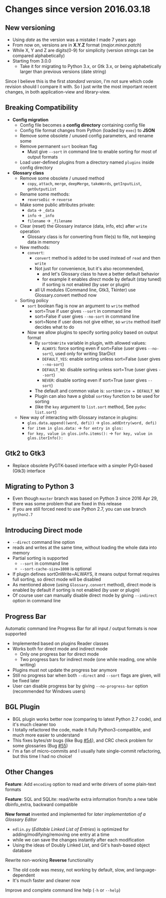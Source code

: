 # Changes since version 2016.03.18

## New versioning

- Using *date* as the version was a mistake I made 7 years ago
- From now on, versions are in **X.Y.Z** format (*major.minor.patch*)
- While X, Y and Z are digits(0-9) for simplicity (version strings can be compared alphabetically)
- Starting from 3.0.0
  - Take it for migrating to Python 3.x, or Gtk 3.x, or being alphabetically larger than previous versions (date string)

Since I believe this is the first *standard version*, I'm not sure which code revision should I compare it with. So I just write the most important recent changes, in both application-view and library-view.

## Breaking Compatibility

- **Config migration**
  - Config file becomes a **config directory** containing config file
  - Config file format changes from Python (loaded by `exec`) to **JSON**
  - Remove some obsolete / unused config parameters, and rename some
  - Remove permanent `sort` boolean flag
    - Must give `--sort` in command line to enable sorting for most of output formats
  - Load user-defined plugins from a directory named `plugins` inside config directory
- **Glossary class**
  - Remove some obsolete / unused method
    - `copy`, `attach`, `merge`, `deepMerge`, `takeWords`, `getInputList`, `getOutputList`
  - Rename some methods:
    - `reverseDic` -> `reverse`
  - Make some public attributes private:
    - `data` -> `_data`
    - `info` -> `_info`
    - `filename` -> `_filename`
  - Clear (reset) the Glossary instance (data, info, etc) after `write` operation
    - Glossary class is for converting from file(s) to file, not keeping data in memory
  - New methods:
    - `convert`:
      - `convert` method is added to be used instead of `read` and then `write`
      - Not just for convenience, but it's also recommended,
        - and let's Glossary class to have a better default behavior
        - for example it enables *direct* mode by default (stay tuned) if sorting is not enabled (by user or plugin)
      - all UI modules (Command line, Gtk3, Tkinter) use Glossary.convert method now
  - Sorting policy
    - `sort` boolean flag is now an argument to `write` method
      - sort=True if user gives `--sort` in command line
      - sort=False if user gives `--no-sort` in command line
      - sort=None if user does not give either, so `write` method itself decides what to do
    - Now we allow plugins to specify sorting policy based on output format
      - By `sortOnWrite` variable in plugin, with allowed values:
        - `ALWAYS`: force sorting even if sort=False (user gives `--no-sort`), used only for writing StarDict
        - `DEFAULT_YES`: enable sorting unless sort=False (user gives `--no-sort`)
        - `DEFAULT_NO`: disable sorting unless sort=True (user gives `--sort`)
        - `NEVER`: disable sorting even if sort=True (user gives `--sort`)
      - The default and common value is: `sortOnWrite = DEFAULT_NO`
      - Plugin can also have a global `sortKey` function to be used for sorting
      - (like the `key` argument to `list.sort` method, See `pydoc list.sort`)
  - New way of interacting with Glossary instance in plugins:
    - `glos.data.append((word, defi))` -> `glos.addEntry(word, defi)`
    - `for item in glos.data:` -> `for entry in glos:`
    - `for key, value in glos.info.items():` -> `for key, value in glos.iterInfo():`

## Gtk2 to Gtk3

- Replace obsolete PyGTK-based interface with a simpler PyGI-based (Gtk3) interface

## Migrating to Python 3

- Even though `master` branch was based on Python 3 since 2016 Apr 29, there was some problem that are fixed in this release
- If you are still forced need to use Python 2.7, you can use branch `python2.7`

## Introducing Direct mode

- `--direct` command line option
- reads and writes at the same time, without loading the whole data into memory
- Partial sorting is supported
  - `--sort` in command line
  - `--sort-cache-size=1000` is optional
- If plugin defines sortOnWrite=ALWAYS, it means output format requires full sorting, so direct mode will be disabled
- As mentioned above (using `Glossary.convert` method), direct mode is enabled by default if sorting is not enabled (by user or plugin)
- Of course user can manually disable direct mode by giving `--indirect` option in command line

## Progress Bar

Automatic command line Progress Bar for all input / output formats is now supported

- Implemented based on plugins Reader classes
- Works both for direct mode and indirect mode
  - Only one progress bar for direct mode
  - Two progress bars for indirect mode (one while reading, one while writing)
- Plugins must not update the progress bar anymore
- Still no progress bar when both `--direct` and `--sort` flags are given, will be fixed later
- User can disable progress bar by giving `--no-progress-bar` option (recommended for Windows users)

## BGL Plugin

- BGL plugin works better now (comparing to latest Python 2.7 code), and it's much cleaner too
- I totally refactored the code, made it fully Python3-compatible, and much more easier to understand
- This fixes bytes/str bugs (like Bug [#54](https://github.com/ilius/pyglossary/issues/54)), and CRC check problem for some glossaries (Bug [#55](https://github.com/ilius/pyglossary/issues/55))
- I'm a fan of micro-commits and I usually hate single-commit refactoring, but this time I had no choice!

## Other Changes

**Feature**: Add `encoding` option to read and write drivers of some plain-text formats

**Feature**: SQL and SQLite: read/write extra information from/to a new table dbinfo_extra, backward compatible

**New format** invented and implemented for *later implementation of a Glossary Editor*

- `edlin.py` (*Editable Linked List of Entries*) is optimized for adding/modifying/removing one entry at a time
- while we can save the changes instantly after each modification
- Using the ideas of Doubly Linked List, and Git's hash-based object database

Rewrite non-working **Reverse** functionality

- The old code was messy, not working by default, slow, and language-dependent
- It's much faster and cleaner now

Improve and complete command line help (`-h` or `--help`)
